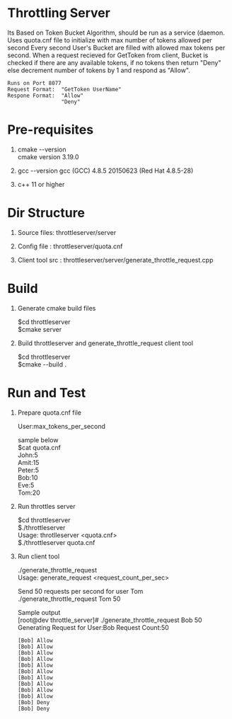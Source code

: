 # Throttling Server
  Its Based on Token Bucket Algorithm, should be run as a service (daemon.
  Uses quota.cnf file to initialize with max number of tokens allowed per second
  Every second User's Bucket are filled with allowed max tokens per second.
  When a request recieved for GetToken from client, Bucket is checked if there 
  are any available tokens, if no tokens then return "Deny" else decrement number of
  tokens by 1 and respond as "Allow".  

    Runs on Port 8077   
    Request Format:  "GetToken UserName"  
    Respone Format:  "Allow"   
                     "Deny"  


# Pre-requisites

  1. cmake --version  
   cmake version 3.19.0  

  2. gcc --version
   gcc (GCC) 4.8.5 20150623 (Red Hat 4.8.5-28)
  
  3. c++ 11 or higher

# Dir Structure

  1. Source files: throttleserver/server

  2. Config file : throttleserver/quota.cnf

  3. Client tool src : throttleserver/server/generate_throttle_request.cpp

    
# Build

  1. Generate cmake build files  

     $cd throttleserver   
     $cmake server  

  2. Build  throttleserver and generate_throttle_request client tool

     $cd throttleserver  
     $cmake --build . 
 
# Run and Test

   1. Prepare quota.cnf file
   
        User:max_tokens_per_second   
      
      sample below  
      $cat quota.cnf  
      John:5  
      Amit:15  
      Peter:5  
      Bob:10  
      Eve:5  
      Tom:20  
      

   2. Run throttles server

      $cd throttleserver   
      $./throttleserver  
      Usage: throtlleserver <quota.cnf>  
      $./throttleserver quota.cnf  

   3. Run client tool
      
      ./generate_throttle_request  
      Usage: generate_request <user> <request_count_per_sec>  
      
      Send 50 requests per second for user Tom  
      ./generate_throttle_request Tom 50    
      
      Sample output  
      [root@dev throttle_server]# ./generate_throttle_request Bob 50  
      Generating Request for User:Bob Request Count:50  
      
          [Bob] Allow   
          [Bob] Allow
          [Bob] Allow
          [Bob] Allow
          [Bob] Allow
          [Bob] Allow
          [Bob] Allow
          [Bob] Allow
          [Bob] Allow
          [Bob] Allow
          [Bob] Deny
          [Bob] Deny
  
